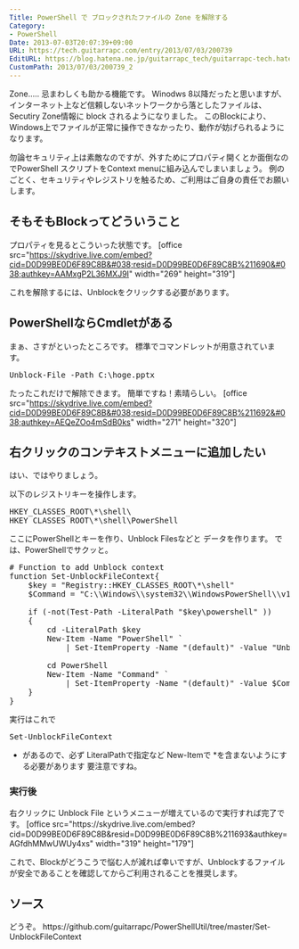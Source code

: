 ```yaml
---
Title: PowerShell で ブロックされたファイルの Zone を解除する
Category:
- PowerShell
Date: 2013-07-03T20:07:39+09:00
URL: https://tech.guitarrapc.com/entry/2013/07/03/200739
EditURL: https://blog.hatena.ne.jp/guitarrapc_tech/guitarrapc-tech.hatenablog.com/atom/entry/11696248318757675844
CustomPath: 2013/07/03/200739_2
---
```


Zone..... 忌まわしくも助かる機能です。
Winodws 8以降だったと思いますが、インターネット上など信頼しないネットワークから落としたファイルは、Secutiry Zone情報に block されるようになりました。
このBlockにより、Windows上でファイルが正常に操作できなかったり、動作が妨げられるようになります。

勿論セキュリティ上は素敵なのですが、外すためにプロパティ開くとか面倒なのでPowerShell スクリプトをContext menuに組み込んでしまいましょう。
例のごとく、セキュリティやレジストリを触るため、ご利用はご自身の責任でお願いします。



<h2>そもそもBlockってどういうこと</h2>

プロパティを見るとこういった状態です。
[office src="https://skydrive.live.com/embed?cid=D0D99BE0D6F89C8B&#038;resid=D0D99BE0D6F89C8B%211690&#038;authkey=AAMxgP2L36MXJ9I" width="269" height="319"]

これを解除するには、Unblockをクリックする必要があります。

<h2>PowerShellならCmdletがある</h2>
まぁ、さすがといったところです。
標準でコマンドレットが用意されています。

<pre class="brush: powershell">
Unblock-File -Path C:\hoge.pptx
</pre>

たったこれだけで解除できます。
簡単ですね！素晴らしい。
[office src="https://skydrive.live.com/embed?cid=D0D99BE0D6F89C8B&#038;resid=D0D99BE0D6F89C8B%211692&#038;authkey=AEQeZOo4mSdB0ks" width="271" height="320"]

<h2>右クリックのコンテキストメニューに追加したい</h2>
はい、ではやりましょう。

以下のレジストリキーを操作します。
<pre class="brush: powershell">
HKEY_CLASSES_ROOT\*\shell\
HKEY_CLASSES_ROOT\*\shell\PowerShell
</pre>

ここにPowerShellとキーを作り、Unblock Filesなどと データを作ります。
では、PowerShellでサクッと。


<pre class="brush: powershell">
# Function to add Unblock context
function Set-UnblockFileContext{
	$key = &quot;Registry::HKEY_CLASSES_ROOT\*\shell&quot;
	$Command = &quot;C:\\Windows\\system32\\WindowsPowerShell\\v1.0\\powershell.exe Unblock-File  -LiteralPath '%L'&quot;

	if (-not(Test-Path -LiteralPath &quot;$key\powershell&quot; ))
	{
		cd -LiteralPath $key
		New-Item -Name &quot;PowerShell&quot; `
			| Set-ItemProperty -Name &quot;(default)&quot; -Value &quot;Unblock Files&quot; -PassThru

		cd PowerShell
		New-Item -Name &quot;Command&quot; `
			| Set-ItemProperty -Name &quot;(default)&quot; -Value $Command
	}
}
</pre>

実行はこれで
<pre class="brush: powershell">
Set-UnblockFileContext
</pre>

* があるので、必ず LiteralPathで指定など New-Itemで *を含まないようにする必要があります
要注意ですね。

<h3> 実行後</h3>
右クリックに Unblock File というメニューが増えているので実行すれば完了です。
[office src="https://skydrive.live.com/embed?cid=D0D99BE0D6F89C8B&#038;resid=D0D99BE0D6F89C8B%211693&#038;authkey=AGfdhMMwUWUy4xs" width="319" height="179"]


これで、Blockがどうこうで悩む人が減れば幸いですが、Unblockするファイルが安全であることを確認してからご利用されることを推奨します。

<h2>ソース</h2>
どうぞ。
https://github.com/guitarrapc/PowerShellUtil/tree/master/Set-UnblockFileContext

